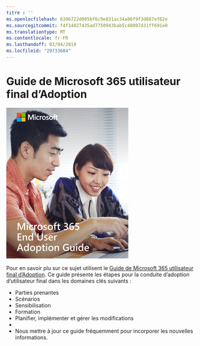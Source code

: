 ```yaml
---
titre : ''
ms.openlocfilehash: 6396722d085bf6c9e831ac34a86f9f3d087ef62e
ms.sourcegitcommit: f4f14027435ad7750943bab5c48007431ff691e0
ms.translationtype: MT
ms.contentlocale: fr-FR
ms.lasthandoff: 02/04/2019
ms.locfileid: "29733684"
---
```

# <a name="microsoft-365-end-user-adoption-guide"></a>Guide de Microsoft 365 utilisateur final d’Adoption

![Guide d’Adoption Microsoft 365](media/m365euguide.png)

Pour en savoir plu sur ce sujet utilisent le [Guide de Microsoft 365 utilisateur final d’Adoption](https://aka.ms/adoptionguide). Ce guide présente les étapes pour la conduite d’adoption d’utilisateur final dans les domaines clés suivants :

- Parties prenantes
- Scénarios
- Sensibilisation
- Formation 
- Planifier, implémenter et gérer les modifications
- 
- Nous mettre à jour ce guide fréquemment pour incorporer les nouvelles informations.